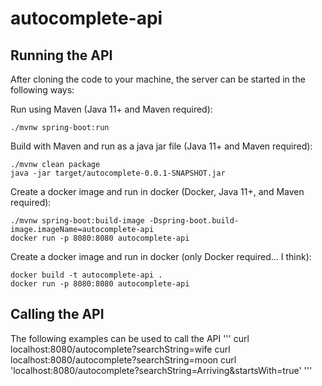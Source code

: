# autocomplete-api

## Running the API
After cloning the code to your machine, the server can be started in the following ways:

Run using Maven (Java 11+ and Maven required):
```
./mvnw spring-boot:run
```

Build with Maven and run as a java jar file (Java 11+ and Maven required):
```
./mvnw clean package
java -jar target/autocomplete-0.0.1-SNAPSHOT.jar
```

Create a docker image and run in docker (Docker, Java 11+, and Maven required):
```
./mvnw spring-boot:build-image -Dspring-boot.build-image.imageName=autocomplete-api
docker run -p 8080:8080 autocomplete-api
```

Create a docker image and run in docker (only Docker required... I think):
```
docker build -t autocomplete-api .
docker run -p 8080:8080 autocomplete-api
```

## Calling the API
The following examples can be used to call the API
'''
curl localhost:8080/autocomplete?searchString=wife
curl localhost:8080/autocomplete?searchString=moon
curl 'localhost:8080/autocomplete?searchString=Arriving&startsWith=true'
'''

